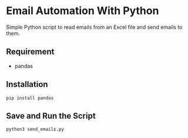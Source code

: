 # Email Automation With Python
Simple Python script to read emails from an Excel file and send emails to them.

## Requirement
- pandas
  
## Installation  
`pip install pandas`

## Save and Run the Script
`python3 send_emails.py`
